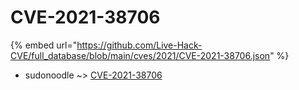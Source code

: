 # CVE-2021-38706
{% embed url="https://github.com/Live-Hack-CVE/full_database/blob/main/cves/2021/CVE-2021-38706.json" %}

* sudonoodle ~> [CVE-2021-38706](https://www.alice-snow.ru/2021/database/cve-2021-38706/cve-2021-38706-sudonoodle)